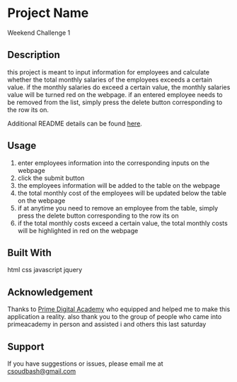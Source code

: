 # Project Name
Weekend Challenge 1

## Description
this project is meant to input information for employees and calculate whether the total monthly salaries of the employees exceeds a certain value. 
if the monthly salaries do exceed a certain value, the monthly salaries value will be turned red on the webpage. if an entered employee needs to be removed from the list, simply press the delete button corresponding to the row its on.


Additional README details can be found [here](https://github.com/PrimeAcademy/readme-template/blob/master/README.md).

## Usage
1. enter employees information into the corresponding inputs on the webpage
2. click the submit button
3. the employees information will be added to the table on the webpage
4. the total monthly cost of the employees will be updated below the table on the webpage
5. if at anytime you need to remove an employee from the table, simply press the delete button corresponding to the row its on
6. if the total monthly costs exceed a certain value, the total monthly costs will be highlighted in red on the webpage
## Built With
html
css
javascript
jquery
## Acknowledgement
Thanks to [Prime Digital Academy](www.primeacademy.io) who equipped and helped me to make this application a reality.
also thank you to the group of people who came into primeacademy in person and assisted i and others this last saturday

## Support
If you have suggestions or issues, please email me at csoudbash@gmail.com